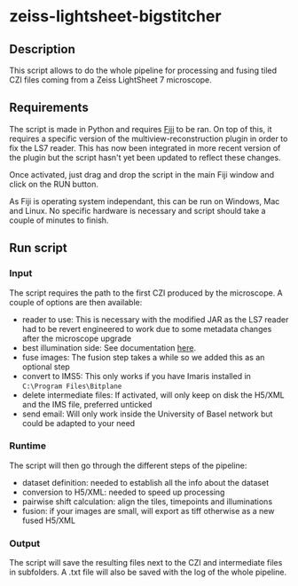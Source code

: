 # zeiss-lightsheet-bigstitcher

## Description

This script allows to do the whole pipeline for processing and fusing tiled CZI files coming from a Zeiss LightSheet 7 microscope.

## Requirements

The script is made in Python and requires [Fiji](https://doi.org/10.1038/nmeth.2019) to be ran. On top of this, it requires a specific version of the multiview-reconstruction plugin in order to fix the LS7 reader. This has now been integrated in more recent version of the plugin but the script hasn't yet been updated to reflect these changes.

Once activated, just drag and drop the script in the main Fiji window and click on the RUN button.

As Fiji is operating system independant, this can be run on Windows, Mac and Linux. No specific hardware is necessary and script should take a couple of minutes to finish.

## Run script

### Input

The script requires the path to the first CZI produced by the microscope. A couple of options are then available:
* reader to use: This is necessary with the modified JAR as the LS7 reader had to be revert engineered to work due to some metadata changes after the microscope upgrade
* best illumination side: See documentation [here](https://imagej.net/plugins/bigstitcher/select-illumination).
* fuse images: The fusion step takes a while so we added this as an optional step
* convert to IMS5: This only works if you have Imaris installed in `C:\Program Files\Bitplane` 
* delete intermediate files: If activated, will only keep on disk the H5/XML and the IMS file, preferred unticked
* send email: Will only work inside the University of Basel network but could be adapted to your need

### Runtime 

The script will then go through the different steps of the pipeline:
* dataset definition: needed to establish all the info about the dataset
* conversion to H5/XML: needed to speed up processing 
* pairwise shift calculation: align the tiles, timepoints and illuminations
* fusion: if your images are small, will export as tiff otherwise as a new fused H5/XML

### Output

The script will save the resulting files next to the CZI and intermediate files in subfolders. A .txt file will also be saved with the log of the whole pipeline.

